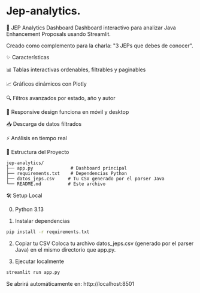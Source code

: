 # Jep-analytics.
🚀 JEP Analytics Dashboard
Dashboard interactivo para analizar Java Enhancement Proposals usando Streamlit.

Creado como complemento para la charla: "3 JEPs que debes de conocer".

✨ Características

📊 Tablas interactivas ordenables, filtrables y paginables

📈 Gráficos dinámicos con Plotly

🔍 Filtros avanzados por estado, año y autor

📱 Responsive design funciona en móvil y desktop

📥 Descarga de datos filtrados

⚡ Análisis en tiempo real

📁 Estructura del Proyecto
```
jep-analytics/
├── app.py              # Dashboard principal
├── requirements.txt    # Dependencias Python
├── datos_jeps.csv     # Tu CSV generado por el parser Java
└── README.md          # Este archivo
```

🛠️ Setup Local

0. Python 3.13 

1. Instalar dependencias

```bash
pip install -r requirements.txt
```

2. Copiar tu CSV
Coloca tu archivo datos_jeps.csv (generado por el parser Java) en el mismo directorio que app.py.

3. Ejecutar localmente

```bash
streamlit run app.py
```

Se abrirá automáticamente en: http://localhost:8501
